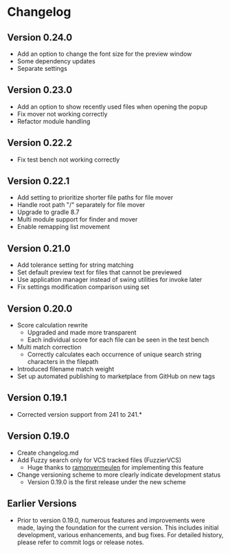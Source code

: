 # Changelog
## Version 0.24.0
- Add an option to change the font size for the preview window
- Some dependency updates
- Separate settings

## Version 0.23.0
- Add an option to show recently used files when opening the popup
- Fix mover not working correctly
- Refactor module handling

## Version 0.22.2
- Fix test bench not working correctly

## Version 0.22.1
- Add setting to prioritize shorter file paths for file mover
- Handle root path "/" separately for file mover
- Upgrade to gradle 8.7
- Multi module support for finder and mover
- Enable remapping list movement
 
## Version 0.21.0
- Add tolerance setting for string matching
- Set default preview text for files that cannot be previewed
- Use application manager instead of swing utilities for invoke later
- Fix settings modification comparison using set

## Version 0.20.0
- Score calculation rewrite
  - Upgraded and made more transparent
  - Each individual score for each file can be seen in the test bench
- Multi match correction
  - Correctly calculates each occurrence of unique search string characters in the filepath
- Introduced filename match weight
- Set up automated publishing to marketplace from GitHub on new tags

## Version 0.19.1
- Corrected version support from 241 to 241.*

## Version 0.19.0
- Create changelog.md
- Add Fuzzy search only for VCS tracked files (FuzzierVCS)
  - Huge thanks to [ramonvermeulen](https://github.com/ramonvermeulen) for implementing this feature
- Change versioning scheme to more clearly indicate development status
  - Version 0.19.0 is the first release under the new scheme

## Earlier Versions
- Prior to version 0.19.0, numerous features and improvements were made, laying the foundation for the current version. This includes initial development, various enhancements, and bug fixes. For detailed history, please refer to commit logs or release notes.
